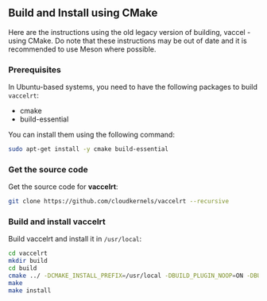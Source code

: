 ## Build and Install using CMake

Here are the instructions using the old legacy version of building, vaccel - using CMake. Do note that these instructions may be out of date and it is recommended to use Meson where possible.

### Prerequisites

In Ubuntu-based systems, you need to have the following packages to build `vaccelrt`:

- cmake
- build-essential

You can install them using the following command:

```bash
sudo apt-get install -y cmake build-essential
```


### Get the source code

Get the source code for **vaccelrt**:

```bash
git clone https://github.com/cloudkernels/vaccelrt --recursive
```

### Build and install vaccelrt

Build vaccelrt and install it in `/usr/local`:

```bash
cd vaccelrt
mkdir build
cd build
cmake ../ -DCMAKE_INSTALL_PREFIX=/usr/local -DBUILD_PLUGIN_NOOP=ON -DBUILD_EXAMPLES=ON -DCMAKE_BUILD_TYPE=Release
make
make install
```